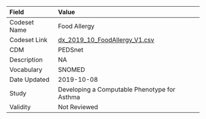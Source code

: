 |Field        |Value                                        |
|:------------|:--------------------------------------------|
|Codeset Name |Food Allergy                                 |
|Codeset Link |[dx_2019_10_FoodAllergy_V1.csv](https://github.com/PEDSnet/Variable-Dictionary/blob/main/conditions/dx_2019_10_FoodAllergy_V1.csv)|
|CDM          |PEDSnet                                      |
|Description  |NA                                           |
|Vocabulary   |SNOMED                                       |
|Date Updated |2019-10-08                                   |
|Study        |Developing a Computable Phenotype for Asthma |
|Validity     |Not Reviewed                                 |
